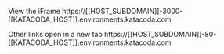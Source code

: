 View the iFrame https://[[HOST_SUBDOMAIN]]-3000-[[KATACODA_HOST]].environments.katacoda.com

Other links open in a new tab https://[[HOST_SUBDOMAIN]]-80-[[KATACODA_HOST]].environments.katacoda.com